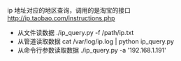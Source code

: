 ip 地址对应的地区查询，调用的是淘宝的接口
http://ip.taobao.com/instructions.php

- 从文件读数据  ./ip_query.py -f /path/ip.txt
- 从管道读取数据  cat /var/log/ip.log | python ip_query.py
- 从命令行参数读取数据  ./ip_query.py -a '192.168.1.191'
